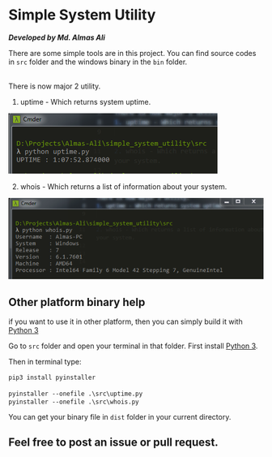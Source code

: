 # Simple System Utility

***Developed by Md. Almas Ali***

There are some simple tools are in this project. You can find source codes in `src` folder and the windows binary in the `bin` folder. <br><br>

There is now major 2 utility.
1. uptime - Which returns system uptime.

![UPTIME](https://raw.githubusercontent.com/Almas-Ali/simple-system-utility/master/img/uptime1.png "UPTIME")

2. whois - Which returns a list of information about your system.

![WHOIS](https://raw.githubusercontent.com/Almas-Ali/simple-system-utility/master/img/whois1.png "WHOIS")


## Other platform binary help
if you want to use it in other platform, then you can simply build it with [Python 3][1] <br>

Go to `src` folder and open your terminal in that folder. First install [Python 3][1].

Then in terminal type: <br>

```
pip3 install pyinstaller

pyinstaller --onefile .\src\uptime.py
pyinstaller --onefile .\src\whois.py

```

You can get your binary file in `dist` folder in your current directory.


## Feel free to post an issue or pull request.



[1]: <https://python.org> "Python"
